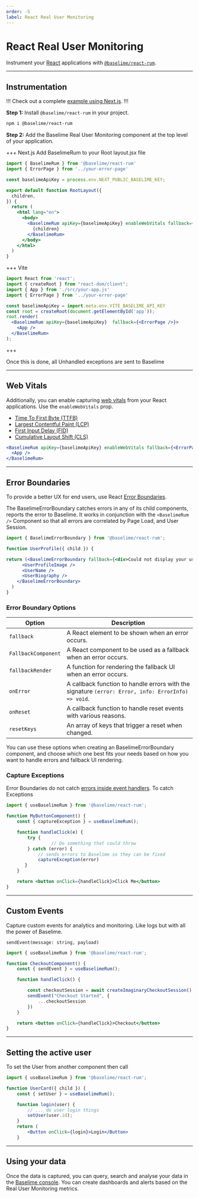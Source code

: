 ```yaml
---
order: -5
label: React Real User Monitoring
---
```

# React Real User Monitoring

Instrument your [React](https://react.dev/) applications with [`@baselime/react-rum`](https://www.npmjs.com/package/@baselime/react-rum). 

---


## Instrumentation

!!!
Check out a complete [example using Next.js](https://github.com/baselime/react-rum/tree/main/example).
!!!

**Step 1:** Install `@baselime/react-rum` in your project.

```bash # :icon-terminal: terminal
npm i @baselime/react-rum
```

**Step 2:** Add the Baselime Real User Monitoring component at the top level of your application.

+++ Next.js
Add BaselimeRum to your Root layout.jsx file

```jsx #12-14 :icon-code: app/layout.jsx 
import { BaselimeRum } from '@baselime/react-rum'
import { ErrorPage } from '../your-error-page'

const baselimeApiKey = process.env.NEXT_PUBLIC_BASELIME_KEY;

export default function RootLayout({
  children,
}) {
  return (
    <html lang="en">
      <body>
        <BaselimeRum apiKey={baselimeApiKey} enableWebVitals fallback={<ErrorPage />}>
          {children}
        </BaselimeRum>
      </body>
    </html>
  )
}


```
+++ Vite
```jsx #9-11 :icon-code: index.jsx
import React from 'react';
import { createRoot } from "react-dom/client";
import { App } from './src/your-app.js'
import { ErrorPage } from '../your-error-page'

const baselimeApiKey = import.meta.env.VITE_BASELIME_API_KEY
const root = createRoot(document.getElementById('app'));
root.render(
  <BaselimeRum apiKey={baselimeApiKey}  fallback={<ErrorPage />}> 
    <App />
  </BaselimeRum>
);
```
+++

Once this is done, all Unhandled exceptions are sent to Baselime

---
## Web Vitals

Additionally, you can enable capturing [web vitals](https://web.dev/vitals/) from your React applications. Use the `enableWebVitals` prop.

- [Time To First Byte (TTFB)](https://web.dev/ttfb/)
- [Largest Contentful Paint (LCP)](https://web.dev/lcp/)
- [First Input Delay (FID)](https://web.dev/fid/)
- [Cumulative Layout Shift (CLS)](https://web.dev/cls/)

```jsx # :icon-code: index.jsx
<BaselimeRum apiKey={baselimeApiKey} enableWebVitals fallback={<ErrorPage />}>
  <App />
</BaselimeRum>
```
---


## Error Boundaries

To provide a better UX for end users, use React [Error Boundaries](https://legacy.reactjs.org/docs/error-boundaries.html#introducing-error-boundaries).

The BaselimeErrorBoundary catches errors in any of its child components, reports the error to Baselime. It works in conjunction with the `<BaselimeRum />` Component so that all errors are correlated by Page Load, and User Session.

```jsx #
import { BaselimeErrorBoundary } from '@baselime/react-rum';

function UserProfile({ child }) {

return (<BaselimeErrorBoundary fallback={<div>Could not display your user profile</div>}>
      <UserProfileImage />
      <UserName />
      <UserBiography />
    </BaselimeErrorBoundary>
  )
}
```

### Error Boundary Options

| Option                                 | Description                                                                                  |
|---------------------------------------|----------------------------------------------------------------------------------------------|
| `fallback`                            | A React element to be shown when an error occurs.                                          |
| `FallbackComponent`                   | A React component to be used as a fallback when an error occurs.                           |
| `fallbackRender`                      | A function for rendering the fallback UI when an error occurs.                              |
| `onError`                             | A callback function to handle errors with the signature `(error: Error, info: ErrorInfo) => void`. |
| `onReset`                             | A callback function to handle reset events with various reasons.                             |
| `resetKeys`                           | An array of keys that trigger a reset when changed.                                         |


You can use these options when creating an BaselimeErrorBoundary component, and choose which one best fits your needs based on how you want to handle errors and fallback UI rendering.

### Capture Exceptions

Error Boundaries do not catch [errors inside event handlers](https://legacy.reactjs.org/docs/error-boundaries.html#how-about-event-handlers). To catch Exceptions 

```jsx #10-11 :icon-code:
import { useBaselimeRum } from '@baselime/react-rum';

function MyButtonComponent() {
    const { captureException } = useBaselimeRum();

    function handleClick(e) {
        try { 
                 // Do something that could throw  
        } catch (error) {
            // sends errors to Baselime so they can be fixed   
            captureException(error)
       }
    }

    return <button onClick={handleClick}>Click Me</button>
}
```
---

## Custom Events

Capture custom events for analytics and monitoring. Like logs but with all the power of Baselime.

`sendEvent(message: string, payload)`

```jsx #9-11 :icon-code:
import { useBaselimeRum } from '@baselime/react-rum';

function CheckoutComponent() {
    const { sendEvent } = useBaselimeRum();

    function handleClick() {

        const checkoutSession = await createImaginaryCheckoutSession()
        sendEvent("Checkout Started", {
            ...checkoutSession
        })
    }

    return <button onClick={handleClick}>Checkout</button>
}

```

---
## Setting the active user

To set the User from another component then call

```jsx #8 :icon-code:
import { useBaselimeRum } from '@baselime/react-rum';

function UserCard({ child }) {
    const { setUser } = useBaselimeRum();

    function login(user) {
        // ... do user login things
        setUser(user.id);
    }
    return (
        <Button onClick={login}>Login</Button>
    }
```

---

## Using your data

Once the data is captured, you can query, search and analyse your data in the [Baselime console](https://console.baselime.io). You can create dashboards and alerts based on the Real User Monitoring metrics.